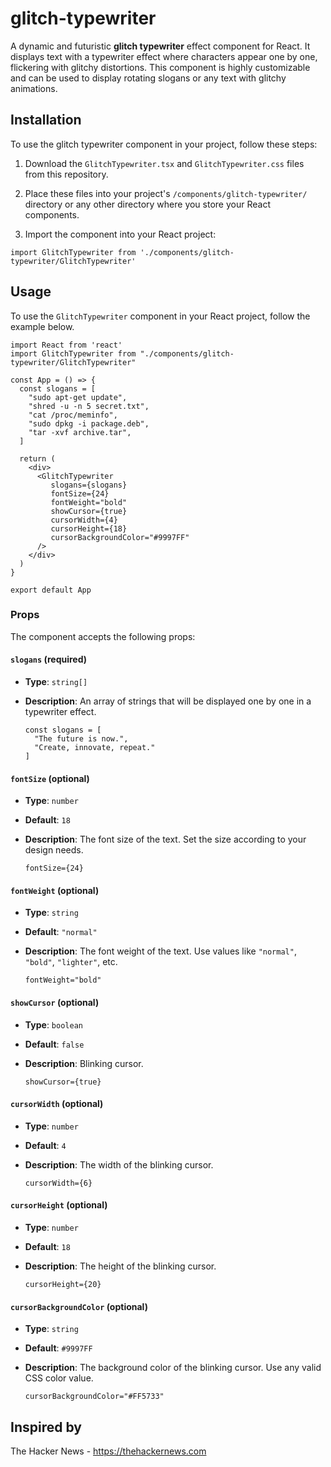 # glitch-typewriter

A dynamic and futuristic **glitch typewriter** effect component for React. It displays text with a typewriter effect where characters appear one by one, flickering with glitchy distortions. This component is highly customizable and can be used to display rotating slogans or any text with glitchy animations.

## Installation

To use the glitch typewriter component in your project, follow these steps:

1. Download the `GlitchTypewriter.tsx` and `GlitchTypewriter.css` files from this repository.
   
2. Place these files into your project's `/components/glitch-typewriter/` directory or any other directory where you store your React components.

3. Import the component into your React project:

```tsx
import GlitchTypewriter from './components/glitch-typewriter/GlitchTypewriter'
```

## Usage

To use the `GlitchTypewriter` component in your React project, follow the example below.

```tsx
import React from 'react'
import GlitchTypewriter from "./components/glitch-typewriter/GlitchTypewriter"

const App = () => {
  const slogans = [
    "sudo apt-get update",
    "shred -u -n 5 secret.txt",
    "cat /proc/meminfo",
    "sudo dpkg -i package.deb",
    "tar -xvf archive.tar",
  ]

  return (
    <div>
      <GlitchTypewriter
         slogans={slogans}
         fontSize={24}
         fontWeight="bold"
         showCursor={true}
         cursorWidth={4}
         cursorHeight={18}
         cursorBackgroundColor="#9997FF"
      />
    </div>
  )
}

export default App
```

### Props

The component accepts the following props:

#### `slogans` (required)

- **Type**: `string[]`
- **Description**: An array of strings that will be displayed one by one in a typewriter effect.

  ```tsx
  const slogans = [
    "The future is now.",
    "Create, innovate, repeat."
  ]
  ```

#### `fontSize` (optional)

- **Type**: `number`
- **Default**: `18`
- **Description**: The font size of the text. Set the size according to your design needs.

  ```tsx
  fontSize={24}
  ```

#### `fontWeight` (optional)

- **Type**: `string`
- **Default**: `"normal"`
- **Description**: The font weight of the text. Use values like `"normal"`, `"bold"`, `"lighter"`, etc.

  ```tsx
  fontWeight="bold"
  ```
  
#### `showCursor` (optional)

- **Type**: `boolean`
- **Default**: `false`
- **Description**: Blinking cursor.

  ```tsx
  showCursor={true}
  ```

#### `cursorWidth` (optional)

- **Type**: `number`
- **Default**: `4`
- **Description**: The width of the blinking cursor.

  ```tsx
  cursorWidth={6}
  ```

#### `cursorHeight` (optional)

- **Type**: `number`
- **Default**: `18`
- **Description**: The height of the blinking cursor.
  
  ```tsx
  cursorHeight={20}
  ```

#### `cursorBackgroundColor` (optional)

- **Type**: `string`
- **Default**: `#9997FF`
- **Description**: The background color of the blinking cursor. Use any valid CSS color value.

  ```tsx
  cursorBackgroundColor="#FF5733"
  ```
  
## Inspired by
The Hacker News - https://thehackernews.com
